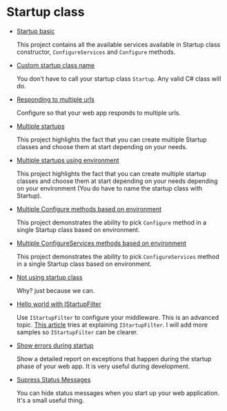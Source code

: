 # Startup class

* [Startup basic](/projects/startup/startup-basic)

  This project contains all the available services available in Startup class constructor, `ConfigureServices` and `Configure` methods.

* [Custom startup class name](/projects/startup/startup-custom-name)

  You don't have to call your startup class `Startup`. Any valid C# class will do.

* [Responding to multiple urls](/projects/startup/startup-basic-multiple-urls)

  Configure so that your web app responds to multiple urls.

* [Multiple startups](/projects/startup/startup-basic-multiple)

  This project highlights the fact that you can create multiple Startup classes and choose them at start depending on your needs. 

* [Multiple startups using environment](/projects/startup/startup-basic-multiple-environment)

  This project highlights the fact that you can create multiple startup classes and choose them at start depending on your needs depending on your environment (You do have to name the startup class with Startup). 

* [Multiple Configure methods based on environment](/projects/startup/startup-multiple-configure-environment)

  This project demonstrates the ability to pick `Configure` method in a single Startup class based on environment.

* [Multiple ConfigureServices methods based on environment](/projects/startup/startup-multiple-configure-environment-services)

  This project demonstrates the ability to pick `ConfigureServices` method in a single Startup class based on environment.

* [Not using startup class](/projects/startup/no-startup)

  Why? just because we can.

* [Hello world with IStartupFilter](/projects/startup/startup-istartupfilter)

  Use `IStartupFilter` to configure your middleware. This is an advanced topic. [This article](https://andrewlock.net/exploring-istartupfilter-in-asp-net-core/) tries at explaining `IStartupFilter`. I will add more samples so `IStartupFilter` can be clearer.

* [Show errors during startup](/projects/startup/startup-capture-errors)

  Show a detailed report on exceptions that happen during the startup phase of your web app. It is very useful during development.


* [Supress Status Messages](/projects/startup/suppress-status-messages)
 
  You can hide status messages when you start up your web application. It's a small useful thing.
